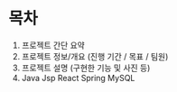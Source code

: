 # 목차
1. 프로젝트 간단 요약
2. 프로젝트 정보/개요 (진행 기간 / 목표 / 팀원)
3. 프로젝트 설명 (구현한 기능 및 사진 등)
4. Java Jsp React Spring MySQL 